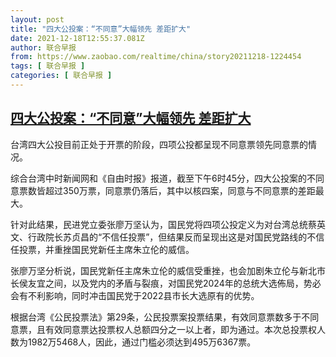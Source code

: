 ```yaml
---
layout: post
title: "四大公投案：“不同意”大幅领先 差距扩大"
date: 2021-12-18T12:55:37.081Z
author: 联合早报
from: https://www.zaobao.com/realtime/china/story20211218-1224454
tags: [ 联合早报 ]
categories: [ 联合早报 ]
---
```

<!--1639854720000-->
[四大公投案：“不同意”大幅领先 差距扩大](https://www.zaobao.com/realtime/china/story20211218-1224454)
------

<div>
<p>台湾四大公投目前正处于开票的阶段，四项公投都呈现不同意票领先同意票的情况。</p><p>综合台湾中时新闻网和《自由时报》报道，截至下午6时45分，四大公投案的不同意票数皆超过350万票，同意票仍落后，其中以核四案，同意与不同意票的差距最大。</p><p>针对此结果，民进党立委张廖万坚认为，国民党将四项公投定义为对台湾总统蔡英文、行政院长苏贞昌的“不信任投票”，但结果反而呈现出这是对国民党路线的不信任投票，并重挫国民党新任主席朱立伦的威信。</p><section id="imu"><div id="dfp-ad-imu1">        </div></section><p>张廖万坚分析说，国民党新任主席朱立伦的威信受重挫，也会加剧朱立伦与新北市长侯友宜之间，以及党内的矛盾与裂痕，对国民党2024年的总统大选佈局，势必会有不利影响，同时冲击国民党于2022县市长大选原有的优势。</p><p>根据台湾《公民投票法》第29条，公民投票案投票结果，有效同意票数多于不同意票，且有效同意票达投票权人总额四分之一以上者，即为通过。本次总投票权人数为1982万5468人，因此，通过门槛必须达到495万6367票。</p>      <div class="cx_paywall_placeholder" id="sph_cdp_40"></div>
</div>

